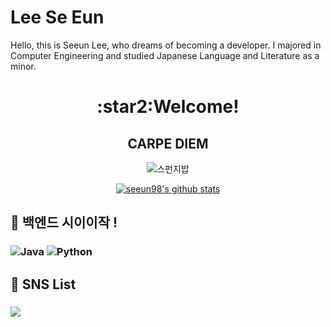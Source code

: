 # Lee Se Eun 
<!--
[![N|Solid](https://cldup.com/dTxpPi9lDf.thumb.png)](https://nodesource.com/products/nsolid)

[![Build Status](https://travis-ci.org/joemccann/dillinger.svg?branch=master)](https://travis-ci.org/joemccann/dillinger)

<img src="https://img.shields.io/badge/쓰고자하는_텍스트-컬러코드?style=flat-square&logo=simpleicons에서_아이콘이름&logoColor=white"/></a>&nbsp 
-->
<!-- <a href="버튼을 눌렀을 때 이동할 링크" target="_blank"><img src="https://img.shields.io/badge/뱃지레이블-배경색?style=뱃지모양&logo=로고&logoColor=로고색상"/></a> -->
<!--<a href="https://www.notion.so/a4a726ca64eb497fb06c8306f47aa919?v=f427ab2b950a4d5fb58cd2e9a8a25c83" target="_blank"><img src="https://img.shields.io/badge/notion-purple?style=for-the-badge&logo=appveyor&logo=로고&logoColor=로고색상"/></a> 
<a href="https://www.instagram.com/bono_codingbook/" target="_blank"><img src="https://img.shields.io/badge/Instagram-blue?style=for-the-badge&logo=appveyor&logo=로고&logoColor=로고색상"/></a></div> -->


Hello, this is Seeun Lee, who dreams of becoming a developer. 
I majored in Computer Engineering and studied Japanese Language and Literature as a minor.


<div align=center>
<h1>:star2:Welcome!</h1>


<h2 align=center>CARPE DIEM </h2>


![스펀지밥](https://user-images.githubusercontent.com/56140032/151123566-82fb10f2-0e53-4dc1-9082-451038372baf.gif)

[![seeun98's github stats](https://github-readme-stats.vercel.app/api/top-langs/?username=seeun98&show_icons=true&hide_border=true&title_color=004386&icon_color=004386&layout=compact)](https://github.com/seeun98)


<!--


**seeun98/seeun98** is a ✨ _special_ ✨ repository because its `README.md` (this file) appears on your GitHub profile.

Here are some ideas to get you started:
- 🌱 I’m currently learning ...
- 🔭 I’m currently working on ...
- 🌱 I’m currently learning ...
- 👯 I’m looking to collaborate on ...
- 🤔 I’m looking for help with ...
- 💬 Ask me about ...
- 📫 How to reach me: ...
- 😄 Pronouns: ...
- ⚡ Fun fact: ...
-->

<div align=left>
   <h2> 🌱 백엔드 시이이작 !</h2>
   <h3><img alt="Java" src ="https://img.shields.io/badge/Java-yellow.svg?&style=for-the-badge&logo=Java&logoColor=black"/>
      <img alt="Python" src ="https://img.shields.io/badge/Python-skyblue.svg?&style=for-the-badge&logo=Python&logoColor=purple"/></h3>
</div>

<div align=left>
   <h2> 💬 SNS List </h2>
   <h3><a href="https://www.notion.so/Engineering-Wiki-06c62d851fb14a84a37bc1133218e2b9" target="_blank"><img src="https://img.shields.io/badge/NOTION-green?     style=flat-square&logo=이미지 이름&logoColor=white"/></a></h3>
</div>
